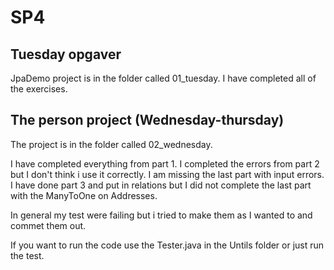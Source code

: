 # SP4


## Tuesday opgaver

JpaDemo project is in the folder called 01_tuesday. I have completed all of the exercises.

## The person project (Wednesday-thursday)

The project is in the folder called 02_wednesday.

I have completed everything from part 1.
I completed the errors from part 2 but I don't think i use it correctly. I am missing the last part with input errors.
I have done part 3 and put in relations but I did not complete the last part with the ManyToOne on Addresses.

In general my test were failing but i tried to make them as I wanted to and commet them out.

If you want to run the code use the Tester.java in the Untils folder or just run the test.

